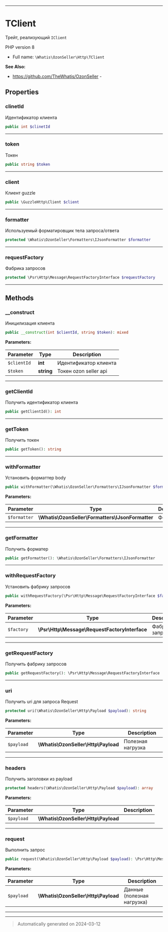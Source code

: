 ***

# TClient

Трейт, реализующий `IClient`

PHP version 8

* Full name: `\Whatis\OzonSeller\Http\TClient`

**See Also:**

* https://github.com/TheWhatis/OzonSeller - 



## Properties


### clinetId

Идентификатор клиента

```php
public int $clinetId
```






***

### token

Токен

```php
public string $token
```






***

### client

Клиент guzzle

```php
public \GuzzleHttp\Client $client
```






***

### formatter

Используемый форматировщик
тела запроса/ответа

```php
protected \Whatis\OzonSeller\Formatters\IJsonFormatter $formatter
```






***

### requestFactory

Фабрика запросов

```php
protected \Psr\Http\Message\RequestFactoryInterface $requestFactory
```






***

## Methods


### __construct

Иницилизация клиента

```php
public __construct(int $clientId, string $token): mixed
```








**Parameters:**

| Parameter | Type | Description |
|-----------|------|-------------|
| `$clientId` | **int** | Идентификатор клиента |
| `$token` | **string** | Токен ozon seller api |





***

### getClientId

Получить идентификатор клиента

```php
public getClientId(): int
```












***

### getToken

Получить токен

```php
public getToken(): string
```












***

### withFormatter

Установить форматтер body

```php
public withFormatter(\Whatis\OzonSeller\Formatters\IJsonFormatter $formatter): static
```








**Parameters:**

| Parameter | Type | Description |
|-----------|------|-------------|
| `$formatter` | **\Whatis\OzonSeller\Formatters\IJsonFormatter** | Форматер |





***

### getFormatter

Получить форматер

```php
public getFormatter(): \Whatis\OzonSeller\Formatters\IJsonFormatter
```












***

### withRequestFactory

Установить фабрику запросов

```php
public withRequestFactory(\Psr\Http\Message\RequestFactoryInterface $factory): static
```








**Parameters:**

| Parameter | Type | Description |
|-----------|------|-------------|
| `$factory` | **\Psr\Http\Message\RequestFactoryInterface** | Фабрика запросов |





***

### getRequestFactory

Получить фабрику запросов

```php
public getRequestFactory(): \Psr\Http\Message\RequestFactoryInterface
```












***

### uri

Получить uri для запроса Request

```php
protected uri(\Whatis\OzonSeller\Http\Payload $payload): string
```








**Parameters:**

| Parameter | Type | Description |
|-----------|------|-------------|
| `$payload` | **\Whatis\OzonSeller\Http\Payload** | Полезная нагрузка |





***

### headers

Получить заголовки из payload

```php
protected headers(\Whatis\OzonSeller\Http\Payload $payload): array
```








**Parameters:**

| Parameter | Type | Description |
|-----------|------|-------------|
| `$payload` | **\Whatis\OzonSeller\Http\Payload** |  |





***

### request

Выполнить запрос

```php
public request(\Whatis\OzonSeller\Http\Payload $payload): \Psr\Http\Message\ResponseInterface
```








**Parameters:**

| Parameter | Type | Description |
|-----------|------|-------------|
| `$payload` | **\Whatis\OzonSeller\Http\Payload** | Данные (полезная нагрузка) |





***

***
> Automatically generated on 2024-03-12

